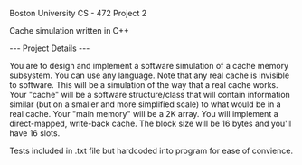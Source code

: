 Boston University CS - 472 Project 2

Cache simulation written in C++

--- Project Details ---

You are to design and implement a software simulation of a cache memory subsystem. You can
use any language. Note that any real cache is invisible to software. This will be a simulation of
the way that a real cache works. Your "cache" will be a software structure/class that will
contain information similar (but on a smaller and more simplified scale) to what would be in a
real cache. Your "main memory" will be a 2K array. You will implement a direct-mapped, write-back cache. The block size will be 16 bytes and you'll
have 16 slots.


Tests included in .txt file but hardcoded into program for ease of convience.
